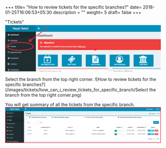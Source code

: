 +++
title= "How to review tickets for the specific branches?"
date= 2018-01-25T16:06:53+05:30
description = ""
weight= 5
draft= false
+++

"Tickets" 
![How to review tickets for the specific branches?](/images/tickets/how_can_i_review_tickets_for_specific_branch/go_to_tickests.png)

Select the branch from the top right corner. 
![How to review tickets for the specific branches?](/images/tickets/how_can_i_review_tickets_for_specific_branch/Select the branch from the top right corner.png)

You will get summary of all the tickets from the specific branch.       
![How to review tickets for the specific branches?](/images/tickets/how_can_i_review_tickets_for_specific_branch/summary_for_tickets_branchwise.png)

